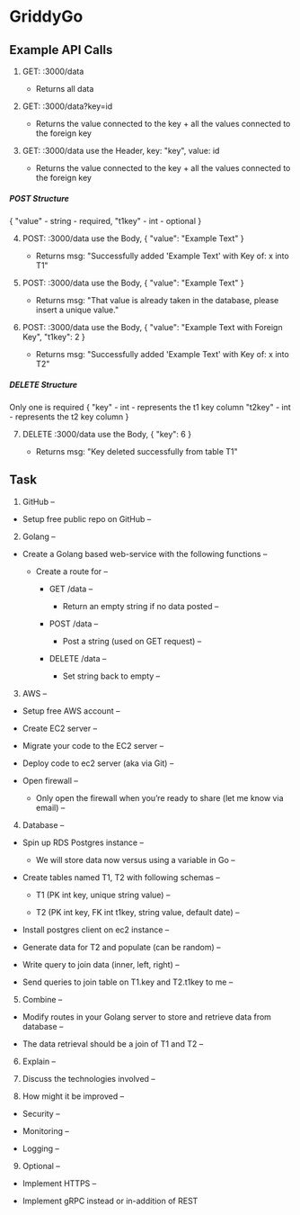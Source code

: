 # GriddyGo

## Example API Calls
1. GET: <IP>:3000/data
    - Returns all data

2. GET: <IP>:3000/data?key=id
    - Returns the value connected to the key + all the 
    values connected to the foreign key

3. GET: <IP>:3000/data use the Header, key: "key", value: id
    - Returns the value connected to the key + all the 
    values connected to the foreign key

##### POST Structure
{
  "value" - string - required,
  "t1key" - int - optional
}

4. POST: <IP>:3000/data use the Body, 
{
  "value": "Example Text"
}
    - Returns msg: "Successfully added 'Example Text' with Key of: x into T1"

5. POST: <IP>:3000/data use the Body, 
{
  "value": "Example Text"
}
    - Returns msg: "That value is already taken in the database, please insert a unique value."

6. POST: <IP>:3000/data use the Body, 
{
  "value": "Example Text with Foreign Key",
  "t1key": 2
}
    - Returns msg: "Successfully added 'Example Text' with Key of: x into T2"

##### DELETE Structure
Only one is required
{
  "key" - int - represents the t1 key column
  "t2key" - int - represents the t2 key column
}

7. DELETE <IP>:3000/data use the Body, 
{
  "key": 6
}
    - Returns msg: "Key deleted successfully from table T1"

## Task
1. GitHub –

* Setup free public repo on GitHub –

2. Golang –

* Create a Golang based web-service with the following functions –

  * Create a route for –

    * GET /data –

      * Return an empty string if no data posted –

    * POST /data –

      * Post a string (used on GET request) –

    * DELETE /data –

      * Set string back to empty –

3. AWS –

  * Setup free AWS account –

  * Create EC2 server –

  * Migrate your code to the EC2 server –

  * Deploy code to ec2 server (aka via Git) –

  * Open firewall –

    * Only open the firewall when you’re ready to share (let me know via email) –

4. Database –

  * Spin up RDS Postgres instance –

    * We will store data now versus using a variable in Go –

  * Create tables named T1, T2 with following schemas –

    * T1 (PK int key, unique string value) –

    * T2 (PK int key, FK int t1key, string value, default date) –

  * Install postgres client on ec2 instance –

  * Generate data for T2 and populate (can be random) –

  * Write query to join data (inner, left, right) –

  * Send queries to join table on T1.key and T2.t1key to me –

5. Combine –

  * Modify routes in your Golang server to store and retrieve data from database –

  * The data retrieval should be a join of T1 and T2 –

6. Explain –

7. Discuss the technologies involved –

8. How might it be improved –

  * Security –

  * Monitoring –

  * Logging –

9. Optional –

  * Implement HTTPS –

  * Implement gRPC instead or in-addition of REST
